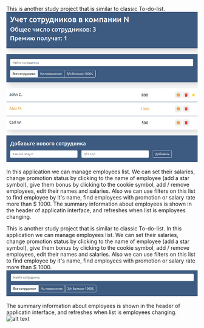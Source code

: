 ﻿
This is another study project that is similar to classic To-do-list.
![alt text](main.png "main")

In this application we can manage employees list. We can set their salaries, change promotion status by clicking to the name of employee (add a star symbol), give them bonus by clicking to the cookie symbol, add / remove employees, edit their names and salaries. Also we can use filters on this list to find employee by it's name, find employees with promotion or salary rate more than $ 1000. The summary information about employees is shown in the header of applicatin interface, and refreshes when list is employees changing.

This is another study project that is similar to classic To-do-list. In this application we can manage employees list. We can set their salaries, change promotion status by clicking to the name of employee (add a star symbol), give them bonus by clicking to the cookie symbol, add / remove employees, edit their names and salaries. Also we can use filters on this list to find employee by it's name, find employees with promotion or salary rate more than $ 1000.
![alt text](filter.png "filter")

 The summary information about employees is shown in the header of applicatin interface, and refreshes when list is employees changing.
![alt text](screenshots/header.png "header")
